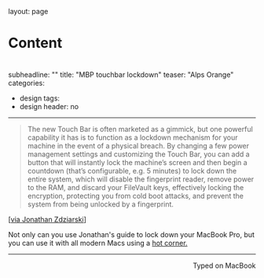 layout: page
#
# Content
#
subheadline: ""
title: "MBP touchbar lockdown"
teaser: "Alps Orange"
categories:
  - design
tags:
  - design
header: no
---

> The new Touch Bar is often marketed as a gimmick, but one powerful capability it has is to function as a lockdown mechanism for your machine in the event of a physical breach. By changing a few power management settings and customizing the Touch Bar, you can add a button that will instantly lock the machine’s screen and then begin a countdown (that’s configurable, e.g. 5 minutes) to lock down the entire system, which will disable the fingerprint reader, remove power to the RAM, and discard your FileVault keys, effectively locking the encryption, protecting you from cold boot attacks, and prevent the system from being unlocked by a fingerprint.

[[via Jonathan Zdziarski](https://www.zdziarski.com/blog/?p=6705)]

Not only can you use Jonathan's guide to lock down your MacBook Pro, but you can use it with all modern Macs using a [hot corner.](https://support.apple.com/kb/PH18796?locale=en_US&viewlocale=en_US)

---
<p align="right">Typed on MacBook</p>
